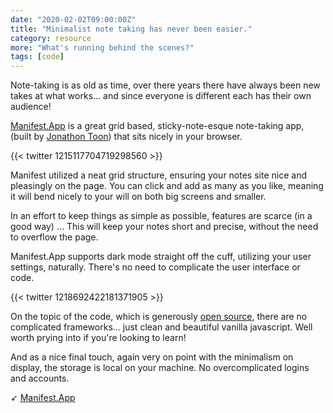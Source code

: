 ```yaml
---
date: "2020-02-02T09:00:00Z"
title: "Minimalist note taking has never been easier."
category: resource
more: "What's running behind the scenes?"
tags: [code]
---
```


Note-taking is as old as time, over there years there have always been new takes at what works... and since everyone is different each has their own audience!

[Manifest.App](https://www.manifest.app/) is a great grid based, sticky-note-esque note-taking app, (built by [Jonathon Toon](https://jonathontoon.com/)) that sits nicely in your browser.

{{< twitter 1215117704719298560 >}}

Manifest utilized a neat grid structure, ensuring your notes site nice and pleasingly on the page. You can click and add as many as you like, meaning it will bend nicely to your will on both big screens and smaller.

In an effort to keep things as simple as possible, features are scarce (in a good way) ... This will keep your notes short and precise, without the need to overflow the page.

<!--more-->

Manifest.App supports dark mode straight off the cuff, utilizing your user settings, naturally. There's no need to complicate the user interface or code. 

{{< twitter 1218692422181371905 >}}

On the topic of the code, which is generously [open source](https://github.com/jonathontoon/manifest), there are no complicated frameworks... just clean and beautiful vanilla javascript. Well worth prying into if you're looking to learn!

And as a nice final touch, again very on point with the minimalism on display, the storage is local on your machine. No overcomplicated logins and accounts.

➶ [Manifest.App](https://www.manifest.app/)  
